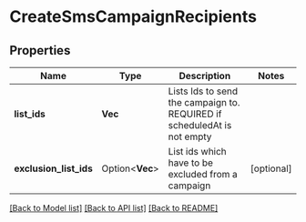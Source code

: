 # CreateSmsCampaignRecipients

## Properties

Name | Type | Description | Notes
------------ | ------------- | ------------- | -------------
**list_ids** | **Vec<i64>** | Lists Ids to send the campaign to. REQUIRED if scheduledAt is not empty | 
**exclusion_list_ids** | Option<**Vec<i64>**> | List ids which have to be excluded from a campaign | [optional]

[[Back to Model list]](../README.md#documentation-for-models) [[Back to API list]](../README.md#documentation-for-api-endpoints) [[Back to README]](../README.md)


